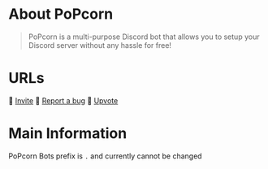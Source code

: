 # About PoPcorn

> PoPcorn is a multi-purpose Discord bot that allows you to setup your Discord server without any hassle for free! 

# URLs

🤖 [Invite](https://discord.com/oauth2/authorize?client_id=806570148110663751&permissions=8&scope=bot)
🐛 [Report a bug](https://discord.gg/sMDwtY7yzb)
🔼 [Upvote](https://infinitybotlist.com/bots/806570148110663751/vote)

# Main Information

PoPcorn Bots prefix is `.` and currently cannot be changed

